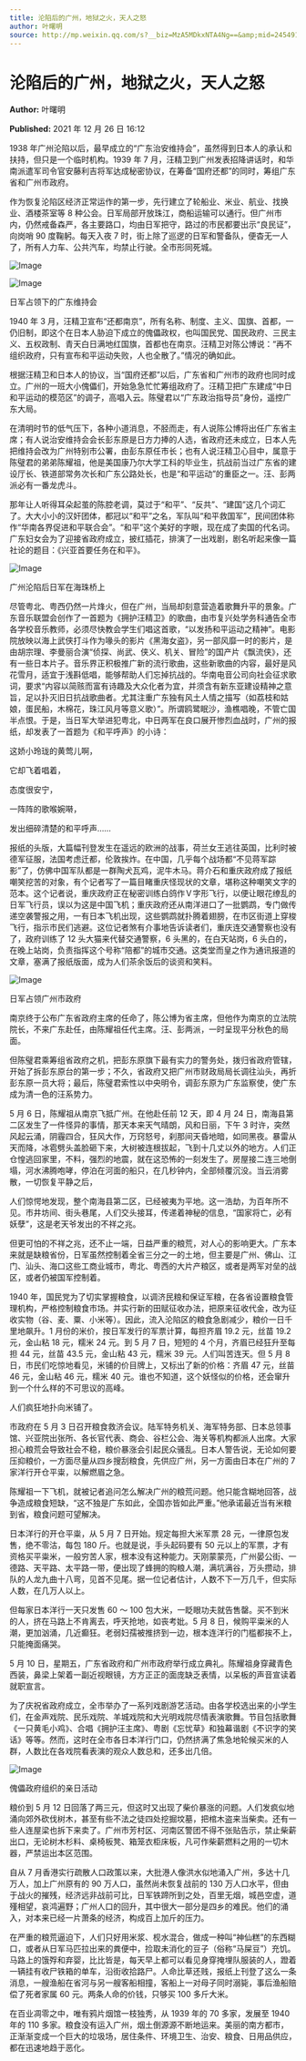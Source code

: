 ```yaml
---
title: 沦陷后的广州，地狱之火，天人之怒
author: 叶曙明
source: http://mp.weixin.qq.com/s?__biz=MzA5MDkxNTA4Ng==&amp;mid=2454911838&amp;idx=1&amp;sn=3de813482b0018d1b266de3574ddfd20&amp;chksm=87a2333fb0d5ba29b50f35b96671a1e74e1564770457bd46e8e5d7852f94f60ca66446f5505b#rd
---
```


# 沦陷后的广州，地狱之火，天人之怒

**Author:** 叶曙明

**Published:** 2021 年 12 月 26 日 16:12

1938 年广州沦陷以后，最早成立的“广东治安维持会”，虽然得到日本人的承认和扶持，但只是一个临时机构。1939 年 7 月，汪精卫到广州发表招降讲话时，和华南派遣军司令官安藤利吉将军达成秘密协议，在筹备“国府还都”的同时，筹组广东省和广州市政府。

作为恢复沦陷区经济正常运作的第一步，先行建立了轮船业、米业、航业、找换业、酒楼茶室等 8 种公会。日军局部开放珠江，商船运输可以通行。但广州市内，仍然戒备森严，各主要路口，均由日军把守，路过的市民都要出示“良民证”，向岗哨 90 度鞠躬。每天入夜 7 时，街上除了巡逻的日军和警备队，便杳无一人了，所有人力车、公共汽车，均禁止行驶。全市形同死城。

![Image](https://mmbiz.qpic.cn/mmbiz_jpg/PJWG74pLsMaiaFoTaiaANINL2VO6BOwfS3IV4UBtmj23QcD9MbexdePuUKu06A3VsziaFvoLZGFgR068xqcbPgT6g/640?tp=webp&wxfrom=5&wx_lazy=1&wx_co=1)

![Image](https://mmbiz.qpic.cn/mmbiz_jpg/PJWG74pLsMaiaFoTaiaANINL2VO6BOwfS31zAxPPEBbNKRy11DicnfABCTrb2OyPZmVhoxlYnZic0ag87aib35UclXg/640?tp=webp&wxfrom=5&wx_lazy=1&wx_co=1)

日军占领下的广东维持会

1940 年 3 月，汪精卫宣布“还都南京”，所有名称、制度、主义、国旗、首都，一仍旧制，即这个在日本人胁迫下成立的傀儡政权，也叫国民党、国民政府、三民主义、五权政制、青天白日满地红国旗，首都也在南京。汪精卫对陈公博说：“再不组织政府，只有宣布和平运动失败，人也全散了。”情况的确如此。

根据汪精卫和日本人的协议，当“国府还都”以后，广东省和广州市的政府也同时成立。广州的一班大小傀儡们，开始急急忙忙筹组政府了。汪精卫把广东建成“中日和平运动的模范区”的调子，高唱入云。陈璧君以“广东政治指导员”身份，遥控广东大局。

在清明时节的低气压下，各种小道消息，不胫而走，有人说陈公博将出任广东省主席；有人说治安维持会会长彭东原是日方力捧的人选，省政府还未成立，日本人先把维持会改为广州特别市公署，由彭东原任市长；也有人说汪精卫心目中，属意于陈璧君的弟弟陈耀祖，他是美国康乃尔大学工科的毕业生，抗战前当过广东省的建设厅长、铁道部常务次长和广东公路处长，也是“和平运动”的重臣之一。汪、彭两派必有一番龙虎斗。

那年让人听得耳朵起茧的陈腔老调，莫过于“和平”、“反共”、“建国”这几个词汇了。大大小小的汉奸团体，都冠以“和平”之名，军队叫“和平救国军”，民间团体称作“华南各界促进和平联合会”。“和平”这个美好的字眼，现在成了卖国的代名词。广东妇女会为了迎接省政府成立，披红插花，排演了一出戏剧，剧名听起来像一篇社论的题目：《兴亚首要任务在和平》。

![Image](https://mmbiz.qpic.cn/mmbiz_png/PJWG74pLsMaiaFoTaiaANINL2VO6BOwfS3T1ibc36YvGmdmKic5lvYctVicxqAuOejQnqudrxCwJBiaics5GQ6icW5e7kw/640?tp=webp&wxfrom=5&wx_lazy=1&wx_co=1)

广州沦陷后日军在海珠桥上

尽管粤北、粤西仍然一片烽火，但在广州，当局却刻意营造着歌舞升平的景象。广东音乐联盟会创作了一首题为《拥护汪精卫》的歌曲，由市复兴处学务科通告全市各学校音乐教师，必须尽快教会学生们唱这首歌，“以发扬和平运动之精神”。电影院放映以海上武侠打斗作为喙头的影片《黑海女盗》，另一部风靡一时的影片，是由胡宗理、李曼丽合演“侦探、尚武、侠义、机关、冒险”的国产片《飘流侠》，还有一些日本片子。音乐界正积极推广新的流行歌曲，这些新歌曲的内容，最好是风花雪月，适宜于浅斟低唱，能够帮助人们忘掉抗战的。华南电音公司向社会征求歌词，要求“内容以简赅而富有诗趣及大众化者为宜，并须含有新东亚建设精神之意旨，足以扑灭旧日抗战歌曲者。尤其注重广东独有风土人情之描写（如荔枝和姑娘，蛋民船，木棉花，珠江风月等意义歌）”。所谓鸥鹭眠沙，渔樵唱晚，不管亡国半点恨。于是，当日军大举进犯粤北，中日两军在良口展开惨烈血战时，广州的报纸，却发表了一首题为《和平呼声》的小诗：

这娇小玲珑的黄莺儿啊，

它却飞着唱着，

态度很安宁，

一阵阵的歌喉婉啭，

发出细碎清楚的和平呼声……

报纸的头版，大篇幅刊登发生在遥远的欧洲的战事，荷兰女王逃往英国，比利时被德军征服，法国考虑迁都，伦敦挨炸。在中国，几乎每个战场都“不见蒋军踪影”了，仿佛中国军队都是一群陶犬瓦鸡，泥牛木马。蒋介石和重庆政府成了报纸嘲笑挖苦的对象，有个记者写了一篇目睹重庆怪现状的文章，堪称这种嘲笑文字的范本。这个记者说，重庆政府正在秘密训练白鸽作Ｖ字形飞行，以便让眼花缭乱的日军飞行员，误以为这是中国飞机；重庆政府还从南洋进口了一批鹦鹉，专门做传递空袭警报之用，一有日本飞机出现，这些鹦鹉就扑腾着翅膀，在市区街道上穿梭飞行，指示市民们逃避。这位记者煞有介事地告诉读者们，重庆连交通警察也没有了，政府训练了 12 头大猫来代替交通警察，6 头黑的，在白天站岗，6 头白的，在晚上站岗，负责指挥这个号称“陪都”的城市交通。这类堂而皇之作为通讯报道的文章，塞满了报纸版面，成为人们茶余饭后的谈资和笑料。

![Image](https://mmbiz.qpic.cn/mmbiz_jpg/PJWG74pLsMaiaFoTaiaANINL2VO6BOwfS3d8UvJerGV06eSlB8zQJ5KckeBdGakIIRaLoLibdLreTia7BVZlb997Ug/640?tp=webp&wxfrom=5&wx_lazy=1&wx_co=1)

日军占领广州市政府

南京终于公布广东省政府主席的任命了，陈公博为省主席，但他作为南京的立法院院长，不来广东赴任，由陈耀祖任代主席。汪、彭两派，一时呈现平分秋色的局面。

但陈璧君乘筹组省政府之机，把彭东原旗下最有实力的警务处，拨归省政府管辖，开始了拆彭东原台的第一步；不久，省政府又把广州市财政局局长调往汕头，再折彭东原一员大将；最后，陈璧君索性以中央明令，调彭东原为广东监察使，使广东成为清一色的汪系势力。

5 月 6 日，陈耀祖从南京飞抵广州。在他赴任前 12 天，即 4 月 24 日，南海县第二区发生了一件怪异的事情，那天本来天气晴朗，风和日丽，下午 3 时许，突然风起云涌，阴霾四合，狂风大作，万窍怒号，刹那间天昏地暗，如同黑夜。暴雷从天而降，冰雹劈头盖脸砸下来，大树被连根拔起，飞到十几丈以外的地方。人们正仓惶逃回家里，不料，强烈的地震，就在这恐怖的一刻发生了。房屋接二连三地倒塌，河水沸腾咆哮，停泊在河面的船只，在几秒钟内，全部倾覆沉没。当云消雾散，一切恢复平静之后，

人们惊愕地发现，整个南海县第二区，已经被夷为平地。这一浩劫，为百年所不见。市井坊间、街头巷尾，人们交头接耳，传递着神秘的信息，“国家将亡，必有妖孽”，这是老天爷发出的不祥之兆。

但更可怕的不祥之兆，还不止一端，日益严重的粮荒，对人心的影响更大。广东本来就是缺粮省份，日军虽然控制着全省三分之一的土地，但主要是广州、佛山、江门、汕头、海口这些工商业城市，粤北、粤西的大片产粮区，或者是两军对垒的战区，或者仍被国军控制着。

1940 年，国民党为了切实掌握粮食，以调济民粮和保证军粮，在各省设置粮食管理机构，严格控制粮食市场。并实行新的田赋征收办法，把原来征收代金，改为征收实物（谷、麦、粟、小米等）。因此，流入沦陷区的粮食急剧减少，粮价一日千里地飙升。1 月份的米价，按日军发行的军票计算，每担齐眉 19.2 元，丝苗 19.2 元，金山粘 18 元，糯米 24 元。到 5 月 7 日，短短的 4 个月，齐眉已经狂升至每担 44 元，丝苗 43.5 元，金山粘 43 元，糯米 39 元。人们叫苦连天。但 5 月 8 日，市民们吃惊地看见，米铺的价目牌上，又标出了新的价格：齐眉 47 元，丝苗 46 元，金山粘 46 元，糯米 40 元。谁也不知道，这个妖怪似的价格，还会窜升到一个什么样的不可思议的高峰。

人们疯狂地扑向米铺了。

市政府在 5 月 3 日召开粮食救济会议。陆军特务机关、海军特务部、日本总领事馆、兴亚院出张所、各长官代表、商会、谷栏公会、海关等机构都派人出席。大家担心粮荒会导致社会不稳，粮价暴涨会引起民众骚乱。日本人警告说，无论如何要压抑粮价，一方面尽量从四乡搜刮粮食，先供应广州，另一方面由日本在广州的 7 家洋行开仓平粜，以解燃眉之急。

陈耀祖一下飞机，就被记者追问怎么解决广州的粮荒问题。他只能含糊地回答，战争造成粮食短缺，“这不独是广东如此，全国亦皆如此严重。”他承诺最近当有米粮到省，粮食问题可望解决。

日本洋行的开仓平粜，从 5 月 7 日开始。规定每担大米军票 28 元，一律原包发售，绝不零沽，每包 180 斤。也就是说，手头起码要有 50 元以上的军票，才有资格买平粜米，一般穷苦人家，根本没有这种能力。天刚蒙蒙亮，广州晏公街、一德路、天平路、太平路一带，便出现了蜂拥的购粮人潮，满坑满谷，万头攒动，排队的人龙九曲十八弯，见首不见尾。据一位记者估计，人数不下一万几千，但实际人数，在几万人以上。

但每家日本洋行一天只发售 60 ～ 100 包大米，一眨眼功夫就告售罄。买不到米的人，挤在马路上不肯离去，呼天抢地，如丧考妣。5 月 8 日，候购平粜米的人潮，更加汹涌，几近癫狂。老弱妇孺被推挤到一边，根本连洋行的门槛都挨不上，只能掩面痛哭。

5 月 10 日，星期五，广东省政府和广州市政府举行成立典礼。陈耀祖身穿藏青色西装，鼻梁上架着一副近视眼镜，方方正正的面庞缺乏表情，以呆板的声音宣读着就职宣言。

为了庆祝省政府成立，全市举办了一系列戏剧游艺活动。由各学校选出来的小学生们，在金声戏院、民乐戏院、羊城戏院和大光明戏院尽情表演歌舞。节目包括歌舞《一只黄毛小鸡》、合唱《拥护汪主席》、粤剧《忘忧草》和独幕谐剧《不识字的笑话》等等。然而，这时在全市各日本洋行门口，仍然挤满了焦急地轮候买米的人群，人数比在各戏院看表演的观众人数总和，还多出几倍。

![Image](https://mmbiz.qpic.cn/mmbiz_jpg/PJWG74pLsMaiaFoTaiaANINL2VO6BOwfS3vM5AIQicKibnVzDOHzNE4fdV8LGARGLfVnJ7TNBiaMky74AK4Q1djJSbg/640?tp=webp&wxfrom=5&wx_lazy=1&wx_co=1)

傀儡政府组织的亲日活动

粮价到 5 月 12 日回落了两三元，但这时又出现了柴价暴涨的问题。人们发疯似地涌向郊外砍伐树木，甚至有些不法之徒四处挖掘坟墓，把棺木盗来当柴卖。还有一些人连屋梁也拆下来卖了。广州市芳村区、河南区警团不得不张贴告示，禁止柴薪出口，无论树木杉料、桌椅板凳、箱笼衣柜床板，凡可作柴薪燃料之用的一切木器，严禁运出本区范围。

自从 7 月香港实行疏散人口政策以来，大批港人像洪水似地涌入广州，多达十几万人，加上广州原有的 90 万人口，虽然尚未恢复战前的 130 万人口水平，但由于战火的摧残，经济远非战前可比，日军铁蹄所到之处，百里无烟，城邑空虚，道殣相望，哀鸿遍野；广州人口的回升，其中很大一部分是四乡的难民。他们的涌入，对本来已经一片萧条的经济，构成百上加斤的压力。

在严重的粮荒逼迫下，人们只好用米浆、枧水混合，做成一种叫“神仙糕”的东西糊口，或者从日军马匹拉出来的粪便中，捡取未消化的豆子（俗称“马屎豆”）充饥。马路上的饿殍和弃婴，比比皆是，每天早上都可以看见身穿掩埋队服装的人，蹬着一辆挂有收尸铁箱的单车，沿街收拾路尸。人命比草还贱，报纸上刊登了这么一条消息，一艘渔船在省河与另一艘客船相撞，客船上一对母子同时溺毙，事后渔船赔偿了死者家属 60 元。两条人命的价钱，只够买 100 多斤大米。

在百业凋零之中，唯有鸦片烟馆一枝独秀，从 1939 年的 70 多家，发展至 1940 年的 110 多家。粮食没有运入广州，烟土倒源源不断地运来。美丽的南方都市，正渐渐变成一个巨大的垃圾场，居住条件、环境卫生、治安、粮食、日用品供应，都在迅速地趋于恶化。
